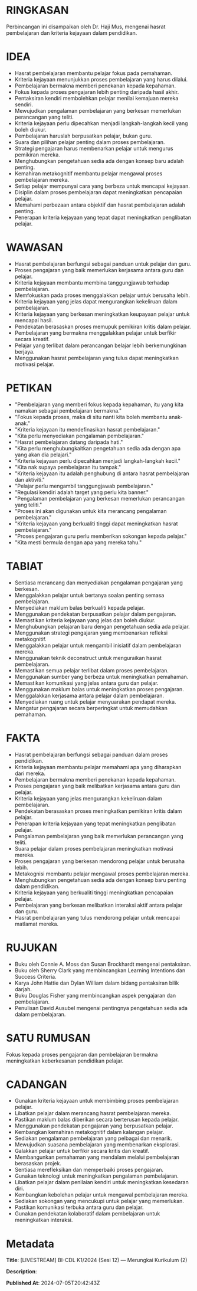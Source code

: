 # RINGKASAN
Perbincangan ini disampaikan oleh Dr. Haji Mus, mengenai hasrat pembelajaran dan kriteria kejayaan dalam pendidikan.

# IDEA
- Hasrat pembelajaran membantu pelajar fokus pada pemahaman.
- Kriteria kejayaan menunjukkan proses pembelajaran yang harus dilalui.
- Pembelajaran bermakna memberi penekanan kepada kepahaman.
- Fokus kepada proses pengajaran lebih penting daripada hasil akhir.
- Pentaksiran kendiri membolehkan pelajar menilai kemajuan mereka sendiri.
- Mewujudkan pengalaman pembelajaran yang berkesan memerlukan perancangan yang teliti.
- Kriteria kejayaan perlu dipecahkan menjadi langkah-langkah kecil yang boleh diukur.
- Pembelajaran haruslah berpusatkan pelajar, bukan guru.
- Suara dan pilihan pelajar penting dalam proses pembelajaran.
- Strategi pengajaran harus membenarkan pelajar untuk mengurus pemikiran mereka.
- Menghubungkan pengetahuan sedia ada dengan konsep baru adalah penting.
- Kemahiran metakognitif membantu pelajar mengawal proses pembelajaran mereka.
- Setiap pelajar mempunyai cara yang berbeza untuk mencapai kejayaan.
- Disiplin dalam proses pembelajaran dapat meningkatkan pencapaian pelajar.
- Memahami perbezaan antara objektif dan hasrat pembelajaran adalah penting.
- Penerapan kriteria kejayaan yang tepat dapat meningkatkan penglibatan pelajar.

# WAWASAN
- Hasrat pembelajaran berfungsi sebagai panduan untuk pelajar dan guru.
- Proses pengajaran yang baik memerlukan kerjasama antara guru dan pelajar.
- Kriteria kejayaan membantu membina tanggungjawab terhadap pembelajaran.
- Memfokuskan pada proses menggalakkan pelajar untuk berusaha lebih.
- Kriteria kejayaan yang jelas dapat mengurangkan kekeliruan dalam pembelajaran.
- Kriteria kejayaan yang berkesan meningkatkan keupayaan pelajar untuk mencapai hasil.
- Pendekatan berasaskan proses memupuk pemikiran kritis dalam pelajar.
- Pembelajaran yang bermakna menggalakkan pelajar untuk berfikir secara kreatif.
- Pelajar yang terlibat dalam perancangan belajar lebih berkemungkinan berjaya.
- Menggunakan hasrat pembelajaran yang tulus dapat meningkatkan motivasi pelajar.

# PETIKAN
- "Pembelajaran yang memberi fokus kepada kepahaman, itu yang kita namakan sebagai pembelajaran bermakna."
- "Fokus kepada proses, maka di situ nanti kita boleh membantu anak-anak."
- "Kriteria kejayaan itu mendefinasikan hasrat pembelajaran."
- "Kita perlu menyediakan pengalaman pembelajaran."
- "Hasrat pembelajaran datang daripada hati."
- "Kita perlu menghubungkaitkan pengetahuan sedia ada dengan apa yang akan dia pelajari."
- "Kriteria kejayaan perlu dipecahkan menjadi langkah-langkah kecil."
- "Kita nak supaya pembelajaran itu tampak."
- "Kriteria kejayaan itu adalah penghubung di antara hasrat pembelajaran dan aktiviti."
- "Pelajar perlu mengambil tanggungjawab pembelajaran."
- "Regulasi kendiri adalah target yang perlu kita banner."
- "Pengalaman pembelajaran yang berkesan memerlukan perancangan yang teliti."
- "Proses ini akan digunakan untuk kita merancang pengalaman pembelajaran."
- "Kriteria kejayaan yang berkualiti tinggi dapat meningkatkan hasrat pembelajaran."
- "Proses pengajaran guru perlu memberikan sokongan kepada pelajar."
- "Kita mesti bermula dengan apa yang mereka tahu."

# TABIAT
- Sentiasa merancang dan menyediakan pengalaman pengajaran yang berkesan.
- Menggalakkan pelajar untuk bertanya soalan penting semasa pembelajaran.
- Menyediakan maklum balas berkualiti kepada pelajar.
- Menggunakan pendekatan berpusatkan pelajar dalam pengajaran.
- Memastikan kriteria kejayaan yang jelas dan boleh diukur.
- Menghubungkan pelajaran baru dengan pengetahuan sedia ada pelajar.
- Menggunakan strategi pengajaran yang membenarkan refleksi metakognitif.
- Menggalakkan pelajar untuk mengambil inisiatif dalam pembelajaran mereka.
- Menggunakan teknik deconstruct untuk menguraikan hasrat pembelajaran.
- Memastikan semua pelajar terlibat dalam proses pembelajaran.
- Menggunakan sumber yang berbeza untuk meningkatkan pemahaman.
- Memastikan komunikasi yang jelas antara guru dan pelajar.
- Menggunakan maklum balas untuk meningkatkan proses pengajaran.
- Menggalakkan kerjasama antara pelajar dalam pembelajaran.
- Menyediakan ruang untuk pelajar menyuarakan pendapat mereka.
- Mengatur pengajaran secara berperingkat untuk memudahkan pemahaman.

# FAKTA
- Hasrat pembelajaran berfungsi sebagai panduan dalam proses pendidikan.
- Kriteria kejayaan membantu pelajar memahami apa yang diharapkan dari mereka.
- Pembelajaran bermakna memberi penekanan kepada kepahaman.
- Proses pengajaran yang baik melibatkan kerjasama antara guru dan pelajar.
- Kriteria kejayaan yang jelas mengurangkan kekeliruan dalam pembelajaran.
- Pendekatan berasaskan proses meningkatkan pemikiran kritis dalam pelajar.
- Penerapan kriteria kejayaan yang tepat meningkatkan penglibatan pelajar.
- Pengalaman pembelajaran yang baik memerlukan perancangan yang teliti.
- Suara pelajar dalam proses pembelajaran meningkatkan motivasi mereka.
- Proses pengajaran yang berkesan mendorong pelajar untuk berusaha lebih.
- Metakognisi membantu pelajar mengawal proses pembelajaran mereka.
- Menghubungkan pengetahuan sedia ada dengan konsep baru penting dalam pendidikan.
- Kriteria kejayaan yang berkualiti tinggi meningkatkan pencapaian pelajar.
- Pembelajaran yang berkesan melibatkan interaksi aktif antara pelajar dan guru.
- Hasrat pembelajaran yang tulus mendorong pelajar untuk mencapai matlamat mereka.

# RUJUKAN
- Buku oleh Connie A. Moss dan Susan Brockhardt mengenai pentaksiran.
- Buku oleh Sherry Clark yang membincangkan Learning Intentions dan Success Criteria.
- Karya John Hattie dan Dylan William dalam bidang pentaksiran bilik darjah.
- Buku Douglas Fisher yang membincangkan aspek pengajaran dan pembelajaran.
- Penulisan David Ausubel mengenai pentingnya pengetahuan sedia ada dalam pembelajaran.

# SATU RUMUSAN
Fokus kepada proses pengajaran dan pembelajaran bermakna meningkatkan keberkesanan pendidikan pelajar.

# CADANGAN
- Gunakan kriteria kejayaan untuk membimbing proses pembelajaran pelajar.
- Libatkan pelajar dalam merancang hasrat pembelajaran mereka.
- Pastikan maklum balas diberikan secara berterusan kepada pelajar.
- Menggunakan pendekatan pengajaran yang berpusatkan pelajar.
- Kembangkan kemahiran metakognitif dalam kalangan pelajar.
- Sediakan pengalaman pembelajaran yang pelbagai dan menarik.
- Mewujudkan suasana pembelajaran yang membenarkan eksplorasi.
- Galakkan pelajar untuk berfikir secara kritis dan kreatif.
- Membangunkan pemahaman yang mendalam melalui pembelajaran berasaskan projek.
- Sentiasa merefleksikan dan memperbaiki proses pengajaran.
- Gunakan teknologi untuk meningkatkan pengalaman pembelajaran.
- Libatkan pelajar dalam penilaian kendiri untuk meningkatkan kesedaran diri.
- Kembangkan kebolehan pelajar untuk mengawal pembelajaran mereka.
- Sediakan sokongan yang mencukupi untuk pelajar yang memerlukan.
- Pastikan komunikasi terbuka antara guru dan pelajar.
- Gunakan pendekatan kolaboratif dalam pembelajaran untuk meningkatkan interaksi.

# Metadata
**Title**: [LIVESTREAM] BI-CDL K1/2024 (Sesi 12) — Merungkai Kurikulum (2)

**Description**: 

**Published At**: 2024-07-05T20:42:43Z